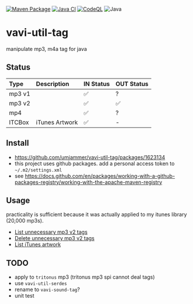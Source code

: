 [![Maven Package](https://github.com/umjammer/vavi-util-tag/actions/workflows/maven-publish.yml/badge.svg)](https://github.com/umjammer/vavi-util-tag/actions/workflows/maven-publish.yml)
[![Java CI](https://github.com/umjammer/vavi-util-tag/actions/workflows/maven.yml/badge.svg)](https://github.com/umjammer/vavi-util-tag/actions/workflows/maven.yml)
[![CodeQL](https://github.com/umjammer/vavi-util-tag/actions/workflows/codeql-analysis.yml/badge.svg)](https://github.com/umjammer/vavi-util-tag/actions/workflows/codeql-analysis.yml)
![Java](https://img.shields.io/badge/Java-8-b07219)

# vavi-util-tag

manipulate mp3, m4a tag for java

## Status

| **Type** | **Description** | **IN Status** | **OUT Status** |
|:---------|:----------------|:--------------|:---------------|
| mp3 v1   |                 | ✅            | ?             |
| mp3 v2   |                 | ✅            | ✅            |
| mp4      |                 | ✅            | ?             |
| ITCBox   | iTunes Artwork  | ✅            | -             |

## Install

 * https://github.com/umjammer/vavi-util-tag/packages/1623134
 * this project uses github packages. add a personal access token to `~/.m2/settings.xml`
 * see https://docs.github.com/en/packages/working-with-a-github-packages-registry/working-with-the-apache-maven-registry

## Usage

practicality is sufficient because it was actually applied to my itunes library (20,000 mp3s).

 * [List unnecessary mp3 v2 tags](https://github.com/umjammer/vavi-util-tag/blob/master/src/test/java/Test7_2.java)
 * [Delete unnecessary mp3 v2 tags](https://github.com/umjammer/vavi-util-tag/blob/master/src/test/java/Test7.java)
 * [List iTunes artwork](https://github.com/umjammer/vavi-util-tag/blob/master/src/test/java/vavi/util/itunes/artwork/ITCBoxFactoryTest.java)

## TODO

 * apply to `tritonus` mp3 (tritonus mp3 spi cannot deal tags)
 * use `vavi-util-serdes`
 * rename to `vavi-sound-tag`?
 * unit test
